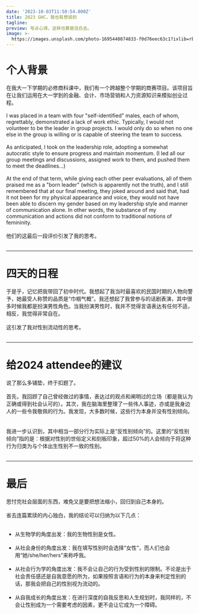 ```yaml
---
date: '2023-10-03T11:50:54.000Z'
title: 2023 GHC，我也有想说的
tagline: 
preview: 写点心得，这样也算是没白去。
image: >-
  https://images.unsplash.com/photo-1695440874833-f0d76eec63c1?ixlib=rb-4.0.3&ixid=M3wxMjA3fDB8MHxwaG90by1wYWdlfHx8fGVufDB8fHx8fA%3D%3D&auto=format&fit=crop&w=2274&q=80
---
```



# 个人背景

在我大一下学期的必修商科课中，我们有一个跨越整个学期的商赛项目。该项目旨在让我们运用在大一学到的金融、会计、市场营销和人力资源知识来模拟创业过程。
&nbsp;  
&nbsp;  
I was placed in a team with four "self-identified" males, each of whom, regrettably, demonstrated a lack of work ethic. Typically, I would not volunteer to be the leader in group projects. I would only do so when no one else in the group is willing or is capable of steering the team to success.
&nbsp;  
&nbsp;  
As anticipated, I took on the leadership role, adopting a somewhat autocratic style to ensure progress and maintain momentum. (I led all our group meetings and discussions, assigned work to them, and pushed them to meet the deadlines...)
&nbsp;  
&nbsp;  
At the end of that term, while giving each other peer evaluations, all of them praised me as a "born leader" (which is apparently not the truth), and I still remembered that at our final meeting, they joked around and said that, had it not been for my physical appearance and voice, they would not have been able to discern my gender based on my leadership style and manner of communication alone. In other words, the substance of my communication and actions did not conform to traditional notions of femininity.
&nbsp;  
&nbsp;  
他们的这最后一段评价引发了我的思考。
&nbsp;  
&nbsp;  

---
# 四天的日程
于是乎，记忆把我带回了初中时代。我想起了我当时最喜欢的民国时期的人物向警予，她最受人称赞的品质是“巾帼气概”。我还想起了我曾参与的话剧表演，其中很多时候我都是扮演男性角色。当我扮演男性时，我并不觉得言语表达有任何不适，相反，我觉得非常自在。
&nbsp;  
&nbsp;  
这引发了我对性别流动性的思考。
&nbsp;  
&nbsp;  

---
# 给2024 attendee的建议
说了那么多铺垫，终于扣题了。
&nbsp;  
&nbsp;  
首先，我回顾了自己曾经做过的事情，表达过的观点和阐明过的立场（都是我认为正确或得到社会认可的）。其次，我在脑海里整理了一些伟人事迹，亦或是我身边人的一些令我敬佩的行为。我发现，大多数时候，这些行为本身并没有性别倾向。
&nbsp;  
&nbsp;  
我进一步认识到，其中相当一部分行为实际上是“反性别倾向”的。这里的“反性别倾向”指的是：根据对性别的世俗定义和刻板印象，超过50%的人会倾向于将这种行为归类为与个体出生性别不一致的性别。
&nbsp;  
&nbsp;  

---
# 最后
思忖完社会层面的东西，难免又是要把想法缩小，回归到自己本身的。
&nbsp;  
&nbsp;  
省去连篇累牍的内心独白，我的结论可以归纳为以下几点：
&nbsp;  
&nbsp;  
- 从生物学的角度出发：我的生物性别是女性。
&nbsp;  
&nbsp;  
- 从社会身份的角度出发：我在填写性别时会选择“女性”，而人们也会用“她/she/her/hers”来称呼我。
&nbsp;  
&nbsp;    
- 从社会行为学的角度出发：我不会让自己的行为受到性别的限制。不论是出于社会责任感还是自我意愿的所为，如果按照言语和行为的本身来判定性别的话，那我会把自己的性别视为流动的。
&nbsp;  
&nbsp;    
- 从自我成长的角度出发：在进行深度的自我反思和人生规划时，我同样的，不会让性别成为一个需要考虑的因素，更不会让它成为一个障碍。
&nbsp;  
&nbsp;  

